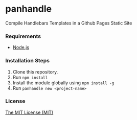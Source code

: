 # panhandle

Compile Handlebars Templates in a Github Pages Static Site

### Requirements

- [Node.js](nodejs.org)

### Installation Steps

1. Clone this repository.
2. Run `npm install`
3. Install the module globally using `npm install -g`
4. Run `panhandle new <project-name>`

### License

[The MIT License (MIT)](https://opensource.org/licenses/MIT)
